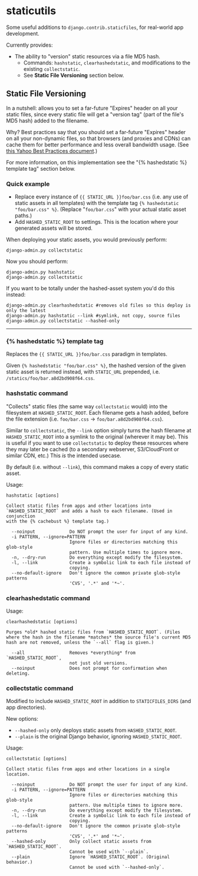 # staticutils

Some useful additions to `django.contrib.staticfiles`, for real-world app
development.

Currently provides:

* The ability to "version" static resources via a file MD5 hash.
  * Commands: `hashstatic`, `clearhashedstatic`, and modifications to the
    existing `collectstatic`.
  * See **Static File Versioning** section below.

## Static File Versioning

In a nutshell: allows you to set a far-future "Expires" header on all your
static files, since every static file will get a "version tag" (part of the
file's MD5 hash) added to the filename.

Why? Best practices say that you should set a far-future "Expires" header on
all your non-dynamic files, so that browsers (and proxies and CDNs) can cache
them for better performance and less overall bandwidth usage. (See
[this Yahoo Best Practices document][Yexpires].)

For more information, on this implementation see the "{% hashedstatic %}
template tag" section below.

[Yexpires]: http://developer.yahoo.com/performance/rules.html#expires

### Quick example

* Replace every instance of `{{ STATIC_URL }}foo/bar.css` (i.e. any use of
  static assets in all templates) with the template tag
  `{% hashedstatic "foo/bar.css" %}`. (Replace "`foo/bar.css`" with your actual
  static asset paths.)
* Add `HASHED_STATIC_ROOT` to settings. This is the location where your
  generated assets will be stored.

When deploying your static assets, you would previously perform:

    django-admin.py collectstatic

Now you should perform:

    django-admin.py hashstatic
    django-admin.py collectstatic

If you want to be totally under the hashed-asset system you'd do this instead:

    django-admin.py clearhashedstatic #removes old files so this deploy is only the latest
    django-admin.py hashstatic --link #symlink, not copy, source files
    django-admin.py collectstatic --hashed-only

---

### {% hashedstatic %} template tag

Replaces the `{{ STATIC_URL }}foo/bar.css` paradigm in templates.

Given `{% hashedstatic "foo/bar.css" %}`, the hashed version of the given
static asset is returned instead, with `STATIC_URL` prepended, i.e.
`/statics/foo/bar.a8d2bd908f64.css`.

### hashstatic command

"Collects" static files (the same way `collectstatic` would) into the
filesystem at `HASHED_STATIC_ROOT`. Each filename gets a hash added, before
the file extension (i.e. `foo/bar.css` -> `foo/bar.a8d2bd908f64.css`).

Similar to `collectstatic`, the `--link` option simply turns the hash filename
at `HASHED_STATIC_ROOT` into a symlink to the original (wherever it may be).
This is useful if you want to use `collectstatic` to deploy these resources
where they may later be cached (to a secondary webserver, S3/CloudFront or
similar CDN, etc.) This *is* the intended usecase.

By default (i.e. without `--link`), this command makes a copy of every static
asset.

Usage:

    hashstatic [options]

    Collect static files from apps and other locations into
    `HASHED_STATIC_ROOT` and adds a hash to each filename. (Used in conjunction
    with the {% cachebust %} template tag.)

      --noinput             Do NOT prompt the user for input of any kind.
      -i PATTERN, --ignore=PATTERN
                            Ignore files or directories matching this glob-style
                            pattern. Use multiple times to ignore more.
      -n, --dry-run         Do everything except modify the filesystem.
      -l, --link            Create a symbolic link to each file instead of
                            copying.
      --no-default-ignore   Don't ignore the common private glob-style patterns
                            'CVS', '.*' and '*~'.

### clearhashedstatic command

Usage:

    clearhashedstatic [options]

    Purges *old* hashed static files from `HASHED_STATIC_ROOT`. (Files
    where the hash in the filename *matches* the source file's current MD5
    hash are not removed, unless the `--all` flag is given.)

      --all                 Removes *everything* from `HASHED_STATIC_ROOT`,
                            not just old versions.
      --noinput             Does not prompt for confirmation when deleting.

### collectstatic command

Modified to include `HASHED_STATIC_ROOT` in addition to `STATICFILES_DIRS`
(and app directories).

New options:

* `--hashed-only` only deploys static assets from `HASHED_STATIC_ROOT`.
* `--plain` is the original Django behavior, ignoring `HASHED_STATIC_ROOT`.

Usage:

    collectstatic [options]

    Collect static files from apps and other locations in a single location.

      --noinput             Do NOT prompt the user for input of any kind.
      -i PATTERN, --ignore=PATTERN
                            Ignore files or directories matching this glob-style
                            pattern. Use multiple times to ignore more.
      -n, --dry-run         Do everything except modify the filesystem.
      -l, --link            Create a symbolic link to each file instead of
                            copying.
      --no-default-ignore   Don't ignore the common private glob-style patterns
                            'CVS', '.*' and '*~'.
      --hashed-only         Only collect static assets from `HASHED_STATIC_ROOT`.
                            Cannot be used with `--plain`.
      --plain               Ignore `HASHED_STATIC_ROOT`. (Original behavior.)
                            Cannot be used with `--hashed-only`.
